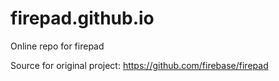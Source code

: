 # firepad.github.io
Online repo for firepad


Source for original project: https://github.com/firebase/firepad
